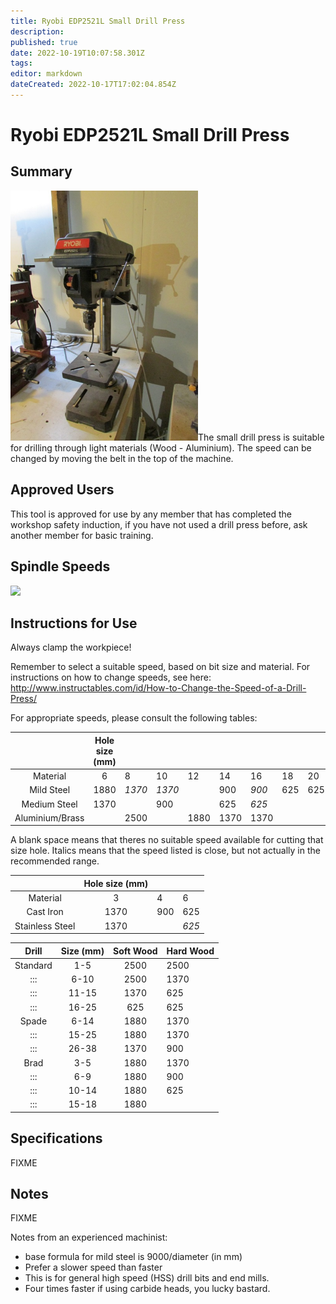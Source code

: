 ```yaml
---
title: Ryobi EDP2521L Small Drill Press
description: 
published: true
date: 2022-10-19T10:07:58.301Z
tags: 
editor: markdown
dateCreated: 2022-10-17T17:02:04.854Z
---
```


# Ryobi EDP2521L Small Drill Press

## Summary

<img src="/tools/minispress.jpg" class="align-left" width="300" />The small drill press is suitable for drilling through light materials (Wood - Aluminium). The speed can be changed by moving the belt in the top of the machine.

## Approved Users

This tool is approved for use by any member that has completed the workshop safety induction, if you have not used a drill press before, ask another member for basic training.

## Spindle Speeds

<img src="/tools/spindle_speeds.png" class="align-left" width="300" />

## Instructions for Use

Always clamp the workpiece!

Remember to select a suitable speed, based on bit size and material. For instructions on how to change speeds, see here: <http://www.instructables.com/id/How-to-Change-the-Speed-of-a-Drill-Press/>

For appropriate speeds, please consult the following tables:

|                 | Hole size (mm) |        |        |      |      |       |     |     |       |     |
|:---------------:|:--------------:|--------|--------|------|------|-------|-----|-----|-------|-----|
|    Material     |       6        | 8      | 10     | 12   | 14   | 16    | 18  | 20  | 22    | 25  |
|   Mild Steel    |      1880      | *1370* | *1370* |      | 900  | *900* | 625 | 625 | *625* |     |
|  Medium Steel   |      1370      |        | 900    |      | 625  | *625* |     |     |       |     |
| Aluminium/Brass |                | 2500   |        | 1880 | 1370 | 1370  |     |     | 900   | 900 |

A blank space means that theres no suitable speed available for cutting that size hole. Italics means that the speed listed is close, but not actually in the recommended range.

|                 | Hole size (mm) |     |       |
|:---------------:|:--------------:|-----|-------|
|    Material     |       3        | 4   | 6     |
|    Cast Iron    |      1370      | 900 | 625   |
| Stainless Steel |      1370      |     | *625* |

|  Drill   | Size (mm) | Soft Wood | Hard Wood |
|:--------:|:---------:|:---------:|:----------|
| Standard |    1-5    |   2500    | 2500      |
|   :::    |   6-10    |   2500    | 1370      |
|   :::    |   11-15   |   1370    | 625       |
|   :::    |   16-25   |    625    | 625       |
|  Spade   |   6-14    |   1880    | 1370      |
|   :::    |   15-25   |   1880    | 1370      |
|   :::    |   26-38   |   1370    | 900       |
|   Brad   |    3-5    |   1880    | 1370      |
|   :::    |    6-9    |   1880    | 900       |
|   :::    |   10-14   |   1880    | 625       |
|   :::    |   15-18   |   1880    |           |

## Specifications

FIXME

## Notes

FIXME

Notes from an experienced machinist:

-   base formula for mild steel is 9000/diameter (in mm)
-   Prefer a slower speed than faster
-   This is for general high speed (HSS) drill bits and end mills.
-   Four times faster if using carbide heads, you lucky bastard.
